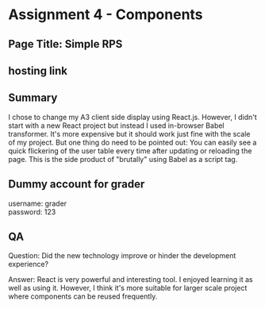 Assignment 4 - Components
===

## Page Title: Simple RPS

## hosting link


## Summary
I chose to change my A3 client side display using React.js. However, I didn't start with a new React project but instead I used in-browser Babel transformer. It's more expensive but it should work just fine with the scale of my project. But one thing do need to be pointed out: You can easily see a quick flickering of the user table every time after updating or reloading the page. This is the side product of "brutally" using Babel as a script tag.

## Dummy account for grader
username: grader  
password: 123  


## QA
Question: Did the new technology improve or hinder the development experience?   

Answer: React is very powerful and interesting tool. I enjoyed learning it as well as using it. However, I think it's more suitable for larger scale project where components can be reused frequently. 



